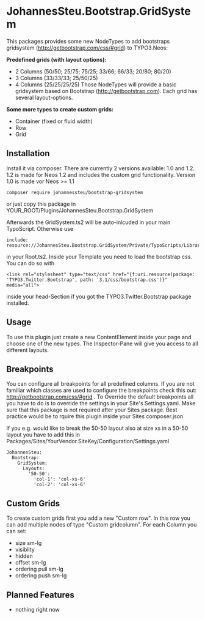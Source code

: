 JohannesSteu.Bootstrap.GridSystem
=================================

This packages provides some new NodeTypes to add bootstraps gridsystem (http://getbootstrap.com/css/#grid) to TYPO3.Neos:

**Predefined grids (with layout options):**
* 2 Columns (50/50; 25/75; 75/25; 33/66; 66/33; 20/80; 80/20)
* 3 Columns (33/33/33; 25/50/25)
* 4 Columns (25/25/25/25)
Those NodeTypes will provide a basic gridsystem based on Bootstrap (http://getbootstrap.com). Each grid has several layout-options.

**Some more types to create custom grids:**
* Container (fixed or fluid width)
* Row
* Grid

Installation
------------
Install it via composer. There are currently 2 versions available: 1.0 and 1.2.
1.2 is made for Neos 1.2 and includes the custom grid functionality. Version 1.0 is made vor Neos >= 1.1

```
composer require johannessteu/bootstrap-gridsystem
```
or just copy this package in YOUR_ROOT/Plugins/JohannesSteu.Bootstrap.GridSystem

Afterwards the GridSystem.ts2 will be auto-inlcuded in your main TypoScript. Otherwise use
```
include: resource://JohannesSteu.Bootstrap.GridSystem/Private/TypoScripts/Library/GridSystem.ts2
```
in your Root.ts2.
Inside your Template you need to load the bootstrap css. You can do so with
```
<link rel="stylesheet" type="text/css" href="{f:uri.resource(package: 'TYPO3.Twitter.Bootstrap', path: '3.1/css/bootstrap.css')}" media="all">
```
inside your head-Section if you got the TYPO3.Twitter.Bootstrap package installed.

Usage
-----
To use this plugin just create a new ContentElement inside your page and choose one of the new types. The Inspector-Pane will give you access to all different layouts.


Breakpoints
-----------
You can configure all breakpoints for all predefined columns. If you are not familiar which classes are used to configure the breakpoints check this out: http://getbootstrap.com/css/#grid .
To Override the default breakpoints all you have to do is to override the settings in your Site's Settings.yaml. Make sure that this package is not required after your Sites package. Best practice would be to rquire this plugin inside your Sites composer.json

If you e.g. would like to break the 50-50 layout also at size xs in a 50-50 layout you have to add this in Packages/Sites/YourVendor.SiteKey/Configuration/Settings.yaml
```
JohannesSteu:
  Bootstrap:
    GridSystem:
      Layouts:
        '50-50':
          'col-1': 'col-xs-6'
          'col-2': 'col-xs-6'
```

Custom Grids
-----------
To create custom grids first you add a new "Custom row". In this row you can add multiple nodes of type "Custom gridcolumn". For each Column you can set:
* size sm-lg
* visiblity
* hidden
* offset sm-lg
* ordering pull sm-lg
* ordering push sm-lg

Planned Features
----------------
* nothing right now
